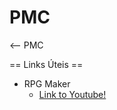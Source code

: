 # PMC
&lt;-- PMC

== Links Úteis ==
- RPG Maker
	- [Link to Youtube!](https://www.youtube.com/watch?v=E8X5VFv3CJw&list=PLBaMZNSXWHX8-8G3jAyY4ENL_RWvuLaLB)